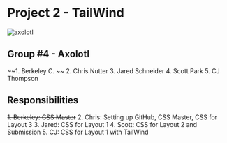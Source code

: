 # Project 2 - TailWind

![axolotl](https://static.wikia.nocookie.net/minecraft_gamepedia/images/3/39/Blue_Axolotl_JE2.png/revision/latest?cb=20210402204253)

## Group #4 - Axolotl

~~1. Berkeley C. ~~
2. Chris Nutter
3. Jared Schneider
4. Scott Park
5. CJ Thompson

## Responsibilities

~~1. Berkeley: CSS Master~~
2. Chris: Setting up GitHub, CSS Master, CSS for Layout 3
3. Jared: CSS for Layout 1
4. Scott: CSS for Layout 2 and Submission
5. CJ: CSS for Layout 1 with TailWind
